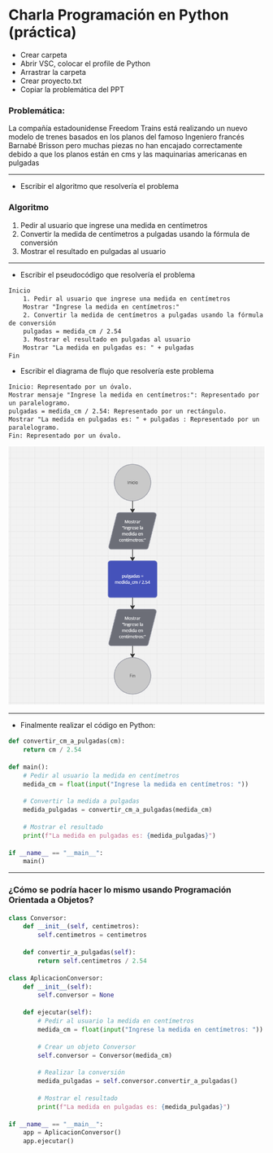 # Charla Programación en Python (práctica)

 - Crear carpeta
 - Abrir VSC, colocar el profile de Python
 - Arrastrar la carpeta
 - Crear proyecto.txt
 - Copiar la problemática del PPT

### Problemática:

La compañía estadounidense Freedom Trains está realizando un nuevo modelo de trenes basados en los planos del famoso Ingeniero francés Barnabé Brisson pero muchas piezas no han encajado correctamente debido a que los planos están en cms y las maquinarias americanas en pulgadas

---

 - Escribir el algoritmo que resolvería el problema

### Algoritmo

1. Pedir al usuario que ingrese una medida en centímetros
2. Convertir la medida de centímetros a pulgadas usando la fórmula de conversión
3. Mostrar el resultado en pulgadas al usuario

---

 - Escribir el pseudocódigo que resolvería el problema

```
Inicio
    1. Pedir al usuario que ingrese una medida en centímetros
    Mostrar "Ingrese la medida en centímetros:"
    2. Convertir la medida de centímetros a pulgadas usando la fórmula de conversión
    pulgadas = medida_cm / 2.54
    3. Mostrar el resultado en pulgadas al usuario
    Mostrar "La medida en pulgadas es: " + pulgadas
Fin
```

- Escribir el diagrama de flujo que resolvería este problema

```
Inicio: Representado por un óvalo.
Mostrar mensaje "Ingrese la medida en centímetros:": Representado por un paralelogramo.
pulgadas = medida_cm / 2.54: Representado por un rectángulo.
Mostrar "La medida en pulgadas es: " + pulgadas : Representado por un paralelogramo.
Fin: Representado por un óvalo.
```

![Diagrama de flujo](https://raw.githubusercontent.com/sergiecode/practica-python-charla/main/diagrama-de-flujo.png)

---

 - Finalmente realizar el código en Python:

```python
def convertir_cm_a_pulgadas(cm):
    return cm / 2.54

def main():
    # Pedir al usuario la medida en centímetros
    medida_cm = float(input("Ingrese la medida en centímetros: "))
    
    # Convertir la medida a pulgadas
    medida_pulgadas = convertir_cm_a_pulgadas(medida_cm)
    
    # Mostrar el resultado
    print(f"La medida en pulgadas es: {medida_pulgadas}")

if __name__ == "__main__":
    main()
```

---

### ¿Cómo se podría hacer lo mismo usando Programación Orientada a Objetos?

```python
class Conversor:
    def __init__(self, centimetros):
        self.centimetros = centimetros

    def convertir_a_pulgadas(self):
        return self.centimetros / 2.54

class AplicacionConversor:
    def __init__(self):
        self.conversor = None

    def ejecutar(self):
        # Pedir al usuario la medida en centímetros
        medida_cm = float(input("Ingrese la medida en centímetros: "))
        
        # Crear un objeto Conversor
        self.conversor = Conversor(medida_cm)
        
        # Realizar la conversión
        medida_pulgadas = self.conversor.convertir_a_pulgadas()
        
        # Mostrar el resultado
        print(f"La medida en pulgadas es: {medida_pulgadas}")

if __name__ == "__main__":
    app = AplicacionConversor()
    app.ejecutar()
```
